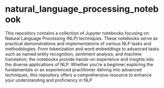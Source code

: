 # natural_language_processing_notebook
This repository contains a collection of Jupyter notebooks focusing on Natural Language Processing (NLP) techniques. These notebooks serve as practical demonstrations and implementations of various NLP tasks and methodologies. From tokenization and word embeddings to advanced tasks such as named entity recognition, sentiment analysis, and machine translation, the notebooks provide hands-on experience and insights into the diverse applications of NLP. Whether you're a beginner exploring the fundamentals or an experienced practitioner delving into advanced techniques, this repository offers a comprehensive resource to enhance your understanding and proficiency in NLP
